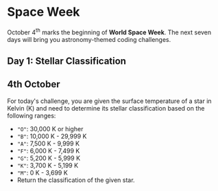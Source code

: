 <h1>Space Week</h1>
<p>October 4<sup>th</sup> marks the beginning of <strong>World Space Week</strong>. The next seven days will bring you astronomy-themed coding challenges.</p>
<h2>Day 1: Stellar Classification</h2>
<h2>4th October</h2>
For today's challenge, you are given the surface temperature of a star in Kelvin (K) and need to determine its stellar classification based on the following ranges:</br>
<ul>
  <li><code>"O"</code>: 30,000 K or higher</li>
  <li><code>"B"</code>: 10,000 K - 29,999 K</li>
  <li><code>"A"</code>: 7,500 K - 9,999 K</li>
  <li><code>"F"</code>: 6,000 K - 7,499 K</li>
  <li><code>"G"</code>: 5,200 K - 5,999 K</li>
  <li><code>"K"</code>: 3,700 K - 5,199 K</li>
  <li><code>"M"</code>: 0 K - 3,699 K</li>
  <li>Return the classification of the given star.</li>
